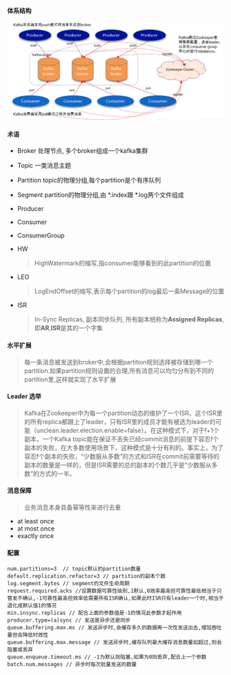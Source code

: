 #### 体系结构

![体系结构](kafka-.jpg)

#### 术语

* Broker 处理节点, 多个broker组成一个kafka集群

* Topic 一类消息主题

* Partition topic的物理分组,每个partition是个有序队列 

* Segment  partition的物理分组,由 *.index跟 *.log两个文件组成 

* Producer

* Consumer

* ConsumerGroup

* HW

  > HighWatermark的缩写,指consumer能够看到的此partition的位置 

* LEO 

  > LogEndOffset的缩写,表示每个partition的log最后一条Message的位置 

* ISR 

  > In-Sync Replicas, 副本同步队列, 所有副本统称为**Assigned Replicas**,即**AR**,**ISR**是其的一个字集

#### 水平扩展

> 每一条消息被发送到broker中,会根据partition规则选择被存储到哪一个partition.如果partition规则设置的合理,所有消息可以均匀分布到不同的partition里,这样就实现了水平扩展

#### Leader 选举

> Kafka在Zookeeper中为每一个partition动态的维护了一个ISR，这个ISR里的所有replica都跟上了leader，只有ISR里的成员才能有被选为leader的可能（unclean.leader.election.enable=false）。在这种模式下，对于f+1个副本，一个Kafka topic能在保证不丢失已经commit消息的前提下容忍f个副本的失败，在大多数使用场景下，这种模式是十分有利的。事实上，为了容忍f个副本的失败，“少数服从多数”的方式和ISR在commit前需要等待的副本的数量是一样的，但是ISR需要的总的副本的个数几乎是“少数服从多数”的方式的一半。

#### 消息保障

> 业务消息本身具备幂等性来进行去重 

* at least once
* at most once 
* exactly once 

#### 配置

```
num.partitions=3  // topic默认的partition数量 
default.replication.refactor=3 // partition的副本个数
log.segment.bytes // segment的文件生命周期
request.required.acks //设置数据可靠性级别,1默认,0效率最高但可靠性最低相当于只管发不确认,-1可靠性最高但效率低需要所有ISR确认,如果此时ISR只有leader一个时,相当于退化成默认值1的情况
min.insync.replicas // 配合上面的参数值是-1的情况此参数才起作用
producer.type=(a)sync // 发送是异步还是同步
queue.buffering.max.ms // 发送异步时,会缓存多久的数据再一次性发送出去,增加吞吐量但会降低时效性
queue.buffering.max.message // 发送异步时,缓存队列最大缓存消息数量如超过,则会阻塞或丢弃
queue.enqueue.timeout.ms // -1为默认则阻塞,如果为0则丢弃,配合上一个参数
batch.num.messages // 异步时每次批量发送的数量 
```
